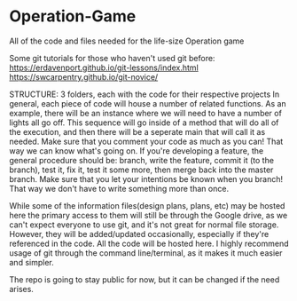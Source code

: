 # Operation-Game
All of the code and files needed for the life-size Operation game 

Some git tutorials for those who haven't used git before: 
https://erdavenport.github.io/git-lessons/index.html  
https://swcarpentry.github.io/git-novice/

STRUCTURE:
3 folders, each with the code for their respective projects
In general, each piece of code will house a number of related functions. As an example, there will be an instance where we will need to have a number of lights all go off. This sequence will go inside of a method that will do all of the execution, and then there will be a seperate main that will call it as needed.
Make sure that you comment your code as much as you can! That way we can know what's going on.
If you're developing a feature, the general procedure should be: branch, write the feature, commit it (to the branch), test it, fix it, test it some more, then merge back into the master branch. Make sure that you let your intentions be known when you branch! That way we don't have to write something more than once.

While some of the information files(design plans, plans, etc) may be hosted here the primary access to them will still be through the Google drive, as we can't expect everyone to use git, and it's not great for normal file storage. However, they will be added/updated occasionally, especially if they're referenced in the code. All the code will be hosted here.
I highly recommend usage of git through the command line/terminal, as it makes it much easier and simpler.

The repo is going to stay public for now, but it can be changed if the need arises.
